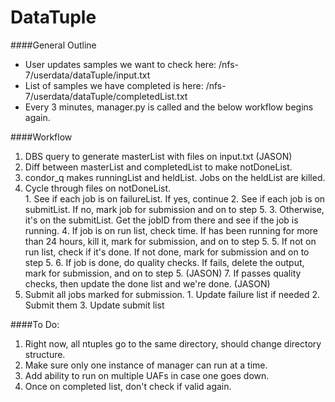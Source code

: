 # DataTuple

####General Outline
  + User updates samples we want to check here: /nfs-7/userdata/dataTuple/input.txt
  + List of samples we have completed is here: /nfs-7/userdata/dataTuple/completedList.txt
  + Every 3 minutes, manager.py is called and the below workflow begins again.

####Workflow
  1. DBS query to generate masterList with files on input.txt (JASON)
  2. Diff between masterList and completedList to make notDoneList.  
  3. condor_q makes runningList and heldList.  Jobs on the heldList are killed.  
  4. Cycle through files on notDoneList.  
    1. See if each job is on failureList.  If yes, continue
    2. See if each job is on submitList.  If no, mark job for submission and on to step 5. 
    3. Otherwise, it's on the submitList.  Get the jobID from there and see if the job is running. 
    4. If job is on run list, check time.  If has been running for more than 24 hours, kill it, mark for submission, and on to step 5. 
    5. If not on run list, check if it's done.  If not done, mark for submission and on to step 5.
    6. If job is done, do quality checks.  If fails, delete the output, mark for submission, and on to step 5. (JASON)
    7. If passes quality checks, then update the done list and we're done. (JASON)
  5. Submit all jobs marked for submission. 
    1. Update failure list if needed
    2. Submit them
    3. Update submit list

####To Do:
  1. Right now, all ntuples go to the same directory, should change directory structure.  
  2. Make sure only one instance of manager can run at a time.
  3. Add ability to run on multiple UAFs in case one goes down.
  4. Once on completed list, don't check if valid again.

